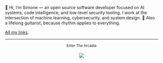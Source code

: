 👋 Hi, I’m Simone — an open source software developer focused on AI systems, code intelligence, and low-level security tooling. I work at the intersection of machine learning, cybersecurity, and system design.
🎸 Also a lifelong guitarist, because rhythm applies to everything.

[All my links](https://linktr.ee/evilsocket).

<hr/>

<p align="center">
  <small>Enter The Arcadia</small>
  <br/><br/>
  <a href="https://discord.gg/https://discord.gg/btZpkp45gQ" target="_blank" title="Join our community!">
    <img src="https://dcbadge.limes.pink/api/server/https://discord.gg/btZpkp45gQ"/>
  </a>
</p>
